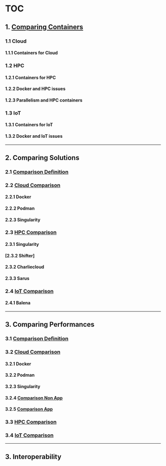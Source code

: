 # TOC

## 1. [Comparing Containers](1_Comparing_Containers.md)

### 1.1 Cloud
#### 1.1.1 Containers for Cloud

### 1.2 HPC
#### 1.2.1 Containers for HPC
#### 1.2.2 Docker and HPC issues
#### 1.2.3 Parallelism and HPC containers

### 1.3 IoT
#### 1.3.1 Containers for IoT
#### 1.3.2 Docker and IoT issues

---

## 2. Comparing Solutions

### 2.1 [Comparison Definition](2.1_Comparison_Definition.md)
### 2.2 [Cloud Comparison](2.2_Comparing_Solutions_Cloud.md)
#### 2.2.1 Docker
#### 2.2.2 Podman

#### 2.2.3 Singularity

### 2.3 [HPC Comparison](2.3_Comparing_Solutions_HPC.md)
#### 2.3.1 Singularity
#### [2.3.2 Shifter]
#### 2.3.2 Charliecloud
#### 2.3.3 Sarus

### 2.4 [IoT Comparison](2.4_Comparing_Solutions_IoT.md)
#### 2.4.1 Balena

----

## 3. Comparing Performances

### 3.1 [Comparison Definition](3.1_Comparison_Definition.md)
### 3.2 [Cloud Comparison](3.2_Comparing_Performances_Cloud.md)

#### 3.2.1 Docker

#### 3.2.2 Podman

#### 3.2.3 Singularity

#### 3.2.4 [Comparison Non App](benchmark/nonapp/results/ResultViewer.ipynb) 
#### 3.2.5 [Comparison App](benchmark/app/ResultViewer.ipynb)
### 3.3 [HPC Comparison](3.3_Comparing_Performances_HPC.md)
### 3.4 [IoT Comparison](3.4_Comparing_Solution_IoT.md)

----

## 3. Interoperability
